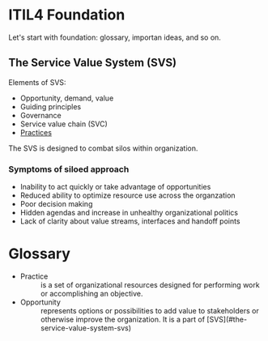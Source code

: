# ITIL4 Foundation

Let's start with foundation: glossary, importan ideas, and so on.

## The Service Value System (SVS)

Elements of SVS:

* Opportunity, demand, value
* Guiding principles
* Governance
* Service value chain (SVC)
* [Practices](#practice)

The SVS is designed to combat silos within organization.

### Symptoms of siloed approach

* Inability to act quickly or take advantage of opportunities
* Reduced ability to optimize resource use across the organzation
* Poor decision making
* Hidden agendas and increase in unhealthy organizational politics
* Lack of clarity about value streams, interfaces and handoff points

# Glossary

* <dt><a name="practice">Practice</a><dt><dd>is a set of organizational resources designed for performing work or accomplishing an objective.</dd>
* <dt><a name="opportunity">Opportunity</a></dt> <dd>represents options or possibilities to add value to stakeholders or otherwise improve the organization. It is a part of [SVS](#the-service-value-system-svs)</dd>
